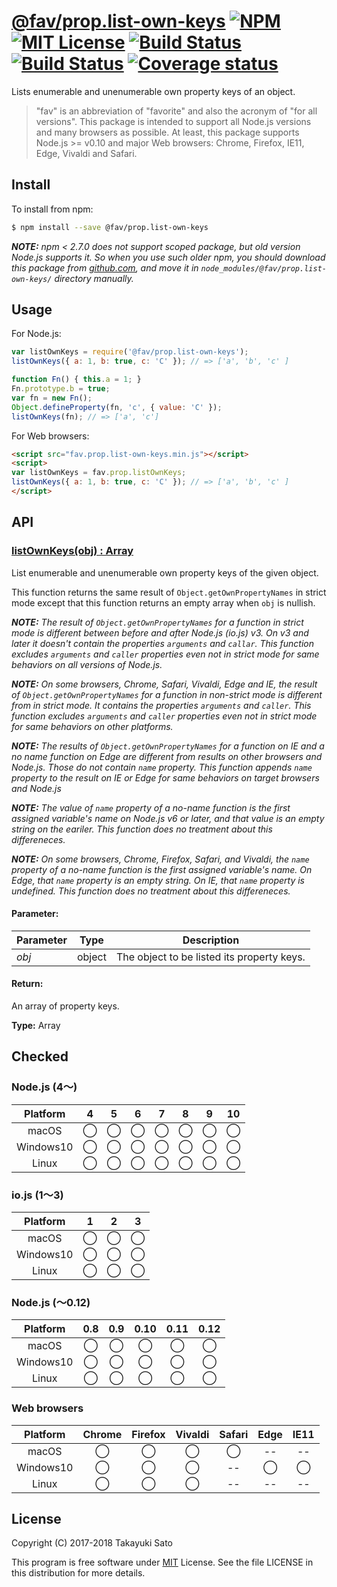 # [@fav/prop.list-own-keys][repo-url] [![NPM][npm-img]][npm-url] [![MIT License][mit-img]][mit-url] [![Build Status][travis-img]][travis-url] [![Build Status][appveyor-img]][appveyor-url] [![Coverage status][coverage-img]][coverage-url]

Lists enumerable and unenumerable own property keys of an object.

> "fav" is an abbreviation of "favorite" and also the acronym of "for all versions".
> This package is intended to support all Node.js versions and many browsers as possible.
> At least, this package supports Node.js >= v0.10 and major Web browsers: Chrome, Firefox, IE11, Edge, Vivaldi and Safari.


## Install

To install from npm:

```sh
$ npm install --save @fav/prop.list-own-keys
```

***NOTE:*** *npm < 2.7.0 does not support scoped package, but old version Node.js supports it. So when you use such older npm, you should download this package from [github.com][repo-url], and move it in `node_modules/@fav/prop.list-own-keys/` directory manually.*


## Usage

For Node.js:

```js
var listOwnKeys = require('@fav/prop.list-own-keys');
listOwnKeys({ a: 1, b: true, c: 'C' }); // => ['a', 'b', 'c' ]

function Fn() { this.a = 1; }
Fn.prototype.b = true;
var fn = new Fn();
Object.defineProperty(fn, 'c', { value: 'C' });
listOwnKeys(fn); // => ['a', 'c']
```

For Web browsers:

```html
<script src="fav.prop.list-own-keys.min.js"></script>
<script>
var listOwnKeys = fav.prop.listOwnKeys;
listOwnKeys({ a: 1, b: true, c: 'C' }); // => ['a', 'b', 'c' ]
</script>
```


## API

### <u>listOwnKeys(obj) : Array</u>

List enumerable and unenumerable own property keys of the given object.

This function returns the same result of `Object.getOwnPropertyNames` in strict mode except that this function returns an empty array when `obj` is nullish.

***NOTE:*** *The result of `Object.getOwnPropertyNames` for a function in strict mode is different between before and after Node.js (io.js) v3.
On v3 and later it doesn't contain the properties `arguments` and `callar`.
This function excludes `arguments` and `caller` properties even not in strict mode for same behaviors on all versions of Node.js.*

***NOTE:*** *On some browsers, Chrome, Safari, Vivaldi, Edge and IE, the result of `Object.getOwnPropertyNames` for a function in non-strict mode is different from in strict mode.
It contains the properties `arguments` and `caller`. 
This function excludes `arguments` and `caller` properties even not in strict mode for same behaviors on other platforms.*

***NOTE:*** *The results of `Object.getOwnPropertyNames` for a function on IE and a no name function on Edge are different from results on other browsers and Node.js.
Those do not contain `name` property.
This function appends `name` property to the result on IE or Edge for same behaviors on target browsers and Node.js*

***NOTE:*** *The value of `name` property of a no-name function is the first assigned variable's name on Node.js v6 or later, and that value is an empty string on the eariler.
This function does no treatment about this differeneces.*

***NOTE:*** *On some browsers, Chrome, Firefox, Safari, and Vivaldi, the `name` property of a no-name function is the first assigned variable's name. On Edge, that `name` property is an empty string. On IE, that `name` property is undefined.
This function does no treatment about this differeneces.*

#### Parameter:

| Parameter |  Type  | Description                                |
|-----------|:------:|--------------------------------------------|
| *obj*     | object | The object to be listed its property keys. |

#### Return:

An array of property keys.

**Type:** Array


## Checked                                                                      
### Node.js (4〜)

| Platform  |   4    |   5    |   6    |   7    |   8    |   9    |   10   |
|:---------:|:------:|:------:|:------:|:------:|:------:|:------:|:------:|
| macOS     |&#x25ef;|&#x25ef;|&#x25ef;|&#x25ef;|&#x25ef;|&#x25ef;|&#x25ef;|
| Windows10 |&#x25ef;|&#x25ef;|&#x25ef;|&#x25ef;|&#x25ef;|&#x25ef;|&#x25ef;|
| Linux     |&#x25ef;|&#x25ef;|&#x25ef;|&#x25ef;|&#x25ef;|&#x25ef;|&#x25ef;|

### io.js (1〜3)

| Platform  |   1    |   2    |   3    |
|:---------:|:------:|:------:|:------:|
| macOS     |&#x25ef;|&#x25ef;|&#x25ef;|
| Windows10 |&#x25ef;|&#x25ef;|&#x25ef;|
| Linux     |&#x25ef;|&#x25ef;|&#x25ef;|

### Node.js (〜0.12)

| Platform  |  0.8   |  0.9   |  0.10  |  0.11  |  0.12  |
|:---------:|:------:|:------:|:------:|:------:|:------:|
| macOS     |&#x25ef;|&#x25ef;|&#x25ef;|&#x25ef;|&#x25ef;|
| Windows10 |&#x25ef;|&#x25ef;|&#x25ef;|&#x25ef;|&#x25ef;|
| Linux     |&#x25ef;|&#x25ef;|&#x25ef;|&#x25ef;|&#x25ef;|

### Web browsers

| Platform  | Chrome | Firefox | Vivaldi | Safari |  Edge  | IE11   |
|:---------:|:------:|:-------:|:-------:|:------:|:------:|:------:|
| macOS     |&#x25ef;|&#x25ef; |&#x25ef; |&#x25ef;|   --   |   --   |
| Windows10 |&#x25ef;|&#x25ef; |&#x25ef; |   --   |&#x25ef;|&#x25ef;|
| Linux     |&#x25ef;|&#x25ef; |&#x25ef; |   --   |   --   |   --   |


## License

Copyright (C) 2017-2018 Takayuki Sato

This program is free software under [MIT][mit-url] License.
See the file LICENSE in this distribution for more details.

[repo-url]: https://github.com/sttk/fav-prop.list-own-keys/
[npm-img]: https://img.shields.io/badge/npm-v1.0.2-blue.svg
[npm-url]: https://www.npmjs.com/package/@fav/prop.list-own-keys
[mit-img]: https://img.shields.io/badge/license-MIT-green.svg
[mit-url]: https://opensource.org/licenses/MIT
[travis-img]: https://travis-ci.org/sttk/fav-prop.list-own-keys.svg?branch=master
[travis-url]: https://travis-ci.org/sttk/fav-prop.list-own-keys
[appveyor-img]: https://ci.appveyor.com/api/projects/status/github/sttk/fav-prop.list-own-keys?branch=master&svg=true
[appveyor-url]: https://ci.appveyor.com/project/sttk/fav-prop-list-own-keys
[coverage-img]: https://coveralls.io/repos/github/sttk/fav-prop.list-own-keys/badge.svg?branch=master
[coverage-url]: https://coveralls.io/github/sttk/fav-prop.list-own-keys?branch=master
